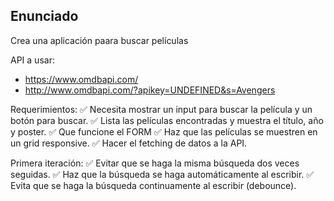 ## Enunciado

Crea una aplicación paara buscar películas

API a usar:
- https://www.omdbapi.com/
- http://www.omdbapi.com/?apikey=UNDEFINED&s=Avengers

Requerimientos:
✅ Necesita mostrar un input para buscar la película y un botón para buscar.
✅ Lista las películas encontradas y muestra el título, año y poster.
✅ Que funcione el FORM
✅ Haz que las películas se muestren en un grid responsive.
✅ Hacer el fetching de datos a la API.

Primera iteración:
✅ Evitar que se haga la misma búsqueda dos veces seguidas.
✅ Haz que la búsqueda se haga automáticamente al escribir.
✅ Evita que se haga la búsqueda continuamente al escribir (debounce).